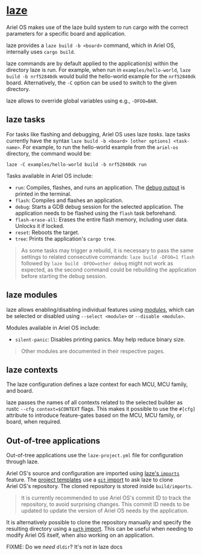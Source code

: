# [laze]

Ariel OS makes use of the laze build system to run cargo with the
correct parameters for a specific board and application.

laze provides a `laze build -b <board>` command, which in Ariel OS, internally uses `cargo build`.

laze commands are by default applied to the application(s) within the directory laze is run.
For example, when run in `examples/hello-world`, `laze build -b nrf52840dk`
would build the hello-world example for the `nrf52840dk` board.
Alternatively, the `-C` option can be used to switch to the given directory.

laze allows to override global variables using e.g., `-DFOO=BAR`.

## laze tasks

For tasks like flashing and debugging, Ariel OS uses laze *tasks*.
laze tasks currently have the syntax `laze build -b <board> [other options] <task-name>`.
For example, to run the hello-world example from the `ariel-os` directory, the command would be:

    laze -C examples/hello-world build -b nrf52840dk run

Tasks available in Ariel OS include:

- `run`: Compiles, flashes, and runs an application. The [debug output](./debug_logging.md) is printed in the terminal.
- `flash`: Compiles and flashes an application.
- `debug`: Starts a GDB debug session for the selected application.
  The application needs to be flashed using the `flash` task beforehand.
- `flash-erase-all`: Erases the entire flash memory, including user data. Unlocks it if locked.
- `reset`: Reboots the target.
- `tree`: Prints the application's `cargo tree`.

> As some tasks may trigger a rebuild, it is necessary to pass the same settings to related consecutive commands:
`laze build -DFOO=1 flash` followed by `laze build -DFOO=other debug` might not
work as expected, as the second command could be rebuilding the application
before starting the debug session.

## laze modules

laze allows enabling/disabling individual features using [*modules*](#laze-modules), which can be selected
or disabled using `--select <module>` or `--disable <module>`.

Modules available in Ariel OS include:

- `silent-panic`: Disables printing panics. May help reduce binary size.

> Other modules are documented in their respective pages.

[laze]: https://kaspar030.github.io/laze/dev/

## laze contexts

The laze configuration defines a laze context for each MCU, MCU family, and board.

laze passes the names of all contexts related to the selected builder as rustc `--cfg context=$CONTEXT` flags.
This makes it possible to use the `#[cfg]` attribute to introduce feature-gates based on the MCU, MCU family, or board, when required.

## Out-of-tree applications

Out-of-tree applications use the `laze-project.yml` file for configuration through laze.

Ariel OS's source and configuration are imported using [laze's `imports`][laze-imports-book] feature.
The [project templates](./getting_started.md#starting-an-application-project-from-a-template-repository) use a [`git` import][laze-git-import-book] to ask laze to clone Ariel OS's repository.
The cloned repository is stored inside `build/imports`.

> It is currently recommended to use Ariel OS's commit ID to track the repository, to avoid surprising changes.
> This commit ID needs to be updated to update the version of Ariel OS needs by the application.

It is alternatively possible to clone the repository manually and specify the resulting directory using a [`path` import][laze-path-import-book].
This can be useful when needing to modify Ariel OS itself, when also working on an application.

FIXME:
Do we *need* `dldir`? It's not in laze docs

[laze-imports-book]: https://kaspar030.github.io/laze/dev/reference/imports.html
[laze-git-import-book]: https://kaspar030.github.io/laze/dev/reference/import/git.html
[laze-path-import-book]: https://kaspar030.github.io/laze/dev/reference/import/path.html
